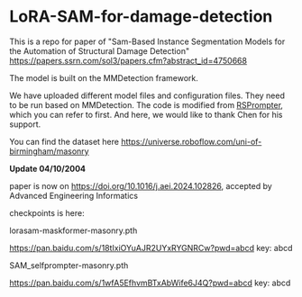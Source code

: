 # LoRA-SAM-for-damage-detection
This is a repo for paper of "Sam-Based Instance Segmentation Models for the Automation of Structural Damage Detection" https://papers.ssrn.com/sol3/papers.cfm?abstract_id=4750668  

The model is built on the MMDetection framework.   

We have uploaded different model files and configuration files. They need to be run based on MMDetection. The code is modified from [RSPrompter](https://github.com/KyanChen/RSPrompter), which you can refer to first. And here, we would like to thank Chen for his support.  

You can find the dataset here https://universe.roboflow.com/uni-of-birmingham/masonry


**Update 04/10/2004**

paper is now on https://doi.org/10.1016/j.aei.2024.102826, accepted by Advanced Engineering Informatics

checkpoints is here:

lorasam-maskformer-masonry.pth

https://pan.baidu.com/s/18tIxiOYuAJR2UYxRYGNRCw?pwd=abcd key: abcd

SAM_selfprompter-masonry.pth

https://pan.baidu.com/s/1wfA5EfhvmBTxAbWife6J4Q?pwd=abcd key: abcd
